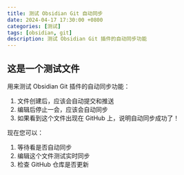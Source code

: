 ```yaml
---
title: 测试 Obsidian Git 自动同步
date: 2024-04-17 17:30:00 +0800
categories: [测试]
tags: [obsidian, git]
description: 测试 Obsidian Git 插件的自动同步功能
---
```


## 这是一个测试文件

用来测试 Obsidian Git 插件的自动同步功能：

1. 文件创建后，应该会自动提交和推送
2. 编辑后停止一会，应该会自动同步
3. 如果看到这个文件出现在 GitHub 上，说明自动同步成功了！

现在您可以：
1. 等待看是否自动同步
2. 编辑这个文件测试实时同步
3. 检查 GitHub 仓库是否更新